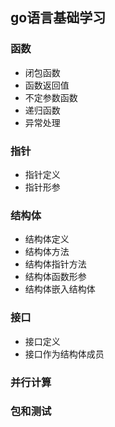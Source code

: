 ## go语言基础学习
### 函数
  - 闭包函数
  - 函数返回值
  - 不定参数函数
  - 递归函数
  - 异常处理

### 指针
  - 指针定义
  - 指针形参
  
### 结构体
  - 结构体定义
  - 结构体方法
  - 结构体指针方法
  - 结构体函数形参
  - 结构体嵌入结构体
### 接口
  - 接口定义
  - 接口作为结构体成员
  
### 并行计算

### 包和测试